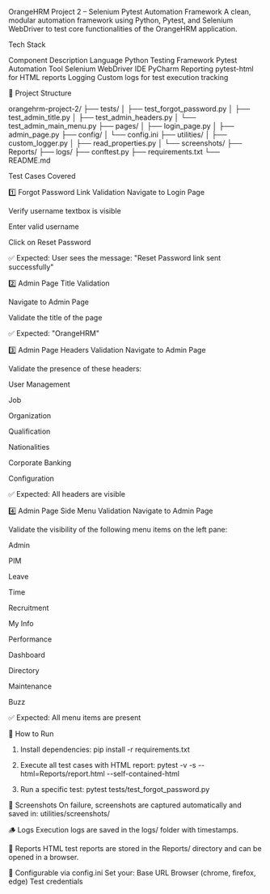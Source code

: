 OrangeHRM Project 2 – Selenium Pytest Automation Framework
A clean, modular automation framework using Python, Pytest, and Selenium WebDriver to test core functionalities of the OrangeHRM application.

 Tech Stack

Component         	     Description
Language	                Python
Testing Framework	        Pytest
Automation Tool	          Selenium WebDriver
IDE	                      PyCharm
Reporting	                pytest-html for HTML reports
Logging                 	Custom logs for test execution tracking

📁 Project Structure

orangehrm-project-2/
├── tests/
│   ├── test_forgot_password.py
│   ├── test_admin_title.py
│   ├── test_admin_headers.py
│   └── test_admin_main_menu.py
├── pages/
│   ├── login_page.py
│   ├── admin_page.py
├── config/
│   └── config.ini
├── utilities/
│   ├── custom_logger.py
│   ├── read_properties.py
│   └── screenshots/
├── Reports/
├── logs/
├── conftest.py
├── requirements.txt
└── README.md

Test Cases Covered


1️⃣ Forgot Password Link Validation
Navigate to Login Page

Verify username textbox is visible

Enter valid username

Click on Reset Password

✅ Expected: User sees the message:
"Reset Password link sent successfully"

2️⃣ Admin Page Title Validation
 
 Navigate to Admin Page

 Validate the title of the page

✅ Expected: "OrangeHRM"

3️⃣ Admin Page Headers Validation
Navigate to Admin Page

Validate the presence of these headers:

User Management

Job

Organization

Qualification

Nationalities

Corporate Banking

Configuration

✅ Expected: All headers are visible

4️⃣ Admin Page Side Menu Validation
Navigate to Admin Page

Validate the visibility of the following menu items on the left pane:

Admin

PIM

Leave

Time

Recruitment

My Info

Performance

Dashboard

Directory

Maintenance

Buzz

✅ Expected: All menu items are present




🔧 How to Run


1. Install dependencies:
pip install -r requirements.txt

2. Execute all test cases with HTML report:
   pytest -v -s --html=Reports/report.html --self-contained-html
   
4. Run a specific test:
   pytest tests/test_forgot_password.py

📸 Screenshots
On failure, screenshots are captured automatically and saved in:
utilities/screenshots/

🪵 Logs
Execution logs are saved in the logs/ folder with timestamps.

📄 Reports
HTML test reports are stored in the Reports/ directory and can be opened in a browser.

📌 Configurable via config.ini
Set your:
Base URL
Browser (chrome, firefox, edge)
Test credentials

















